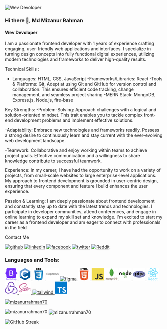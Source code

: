![Wev Devoloper](https://i.ibb.co/jyKH9Sg/Navy-Blue-Geometric-Technology-Linked-In-Banner.png)
### Hi there 👋,  Md Mizanur Rahman
#### Wev Devoloper


I am a passionate frontend developer with 1 years of experience crafting engaging, user-friendly web applications and interfaces. I specialize in turning design concepts into fully functional digital experiences, utilizing modern technologies and frameworks to deliver high-quality results.

Technical Skills :
- Languages: HTML, CSS, JavaScript
-Frameworks/Libraries: React
-Tools & Platforms: Git, Adept at using Git and GitHub for version control and collaboration. This ensures efficient code tracking, change management, and seamless project sharing
-MERN Stack: MongoDB, Express.js, Node.js, fire-base

Key Strengths:
 -Problem-Solving: Approach challenges with a logical and solution-oriented mindset. This trait enables you to tackle complex front-end development problems and implement effective solutions.

-Adaptability: Embrace new technologies and frameworks readily. Possess a strong desire to continuously learn and stay current with the ever-evolving web development landscape.

-Teamwork: Collaborative and enjoy working within teams to achieve project goals. Effective communication and a willingness to share knowledge contribute to successful teamwork.

Experience:
In my career, I have had the opportunity to work on a variety of projects, from small-scale websites to large enterprise-level applications. My approach to frontend development is grounded in user-centric design, ensuring that every component and feature I build enhances the user experience.

Passion & Learning:
I am deeply passionate about frontend development and constantly stay up to date with the latest trends and technologies. I participate in developer communities, attend conferences, and engage in online learning to expand my skill set and knowledge.
I'm excited to start my career as a frontend developer and am eager to connect with professionals in the field

Contact Me 


[<img src='https://cdn.jsdelivr.net/npm/simple-icons@3.0.1/icons/github.svg' alt='github' height='40'>](https://github.com/mizanurrahman70)  [<img src='https://cdn.jsdelivr.net/npm/simple-icons@3.0.1/icons/linkedin.svg' alt='linkedin' height='40'>](https://www.linkedin.com/in/mizanur-rahman70/)  [<img src='https://cdn.jsdelivr.net/npm/simple-icons@3.0.1/icons/facebook.svg' alt='facebook' height='40'>](https://www.facebook.com/mizanurrahman.dev70)  [<img src='https://cdn.jsdelivr.net/npm/simple-icons@3.0.1/icons/twitter.svg' alt='twitter' height='40'>](https://twitter.com/mizanur_70)  [<img src='https://cdn.jsdelivr.net/npm/simple-icons@3.0.1/icons/reddit.svg' alt='Reddit' height='40'>](https://www.reddit.com/user/u/tuinext)  


<h3 align="left">Languages and Tools:</h3>
<p align="left"> <a href="https://getbootstrap.com" target="_blank" rel="noreferrer"> <img src="https://raw.githubusercontent.com/devicons/devicon/master/icons/bootstrap/bootstrap-plain-wordmark.svg" alt="bootstrap" width="40" height="40"/> </a> <a href="https://www.cprogramming.com/" target="_blank" rel="noreferrer"> <img src="https://raw.githubusercontent.com/devicons/devicon/master/icons/c/c-original.svg" alt="c" width="40" height="40"/> </a> <a href="https://www.w3schools.com/css/" target="_blank" rel="noreferrer"> <img src="https://raw.githubusercontent.com/devicons/devicon/master/icons/css3/css3-original-wordmark.svg" alt="css3" width="40" height="40"/> </a> <a href="https://expressjs.com" target="_blank" rel="noreferrer"> <img src="https://raw.githubusercontent.com/devicons/devicon/master/icons/express/express-original-wordmark.svg" alt="express" width="40" height="40"/> </a> <a href="https://www.figma.com/" target="_blank" rel="noreferrer"> <img src="https://www.vectorlogo.zone/logos/figma/figma-icon.svg" alt="figma" width="40" height="40"/> </a> <a href="https://www.w3.org/html/" target="_blank" rel="noreferrer"> <img src="https://raw.githubusercontent.com/devicons/devicon/master/icons/html5/html5-original-wordmark.svg" alt="html5" width="40" height="40"/> </a> <a href="https://developer.mozilla.org/en-US/docs/Web/JavaScript" target="_blank" rel="noreferrer"> <img src="https://raw.githubusercontent.com/devicons/devicon/master/icons/javascript/javascript-original.svg" alt="javascript" width="40" height="40"/> </a> <a href="https://www.mongodb.com/" target="_blank" rel="noreferrer"> <img src="https://raw.githubusercontent.com/devicons/devicon/master/icons/mongodb/mongodb-original-wordmark.svg" alt="mongodb" width="40" height="40"/> </a> <a href="https://nodejs.org" target="_blank" rel="noreferrer"> <img src="https://raw.githubusercontent.com/devicons/devicon/master/icons/nodejs/nodejs-original-wordmark.svg" alt="nodejs" width="40" height="40"/> </a> <a href="https://www.php.net" target="_blank" rel="noreferrer"> <img src="https://raw.githubusercontent.com/devicons/devicon/master/icons/php/php-original.svg" alt="php" width="40" height="40"/> </a> <a href="https://reactjs.org/" target="_blank" rel="noreferrer"> <img src="https://raw.githubusercontent.com/devicons/devicon/master/icons/react/react-original-wordmark.svg" alt="react" width="40" height="40"/> </a> <a href="https://redux.js.org" target="_blank" rel="noreferrer"> <img src="https://raw.githubusercontent.com/devicons/devicon/master/icons/redux/redux-original.svg" alt="redux" width="40" height="40"/> </a> <a href="https://sass-lang.com" target="_blank" rel="noreferrer"> <img src="https://raw.githubusercontent.com/devicons/devicon/master/icons/sass/sass-original.svg" alt="sass" width="40" height="40"/> </a> <a href="https://tailwindcss.com/" target="_blank" rel="noreferrer"> <img src="https://www.vectorlogo.zone/logos/tailwindcss/tailwindcss-icon.svg" alt="tailwind" width="40" height="40"/> </a> <a href="https://www.typescriptlang.org/" target="_blank" rel="noreferrer"> <img src="https://raw.githubusercontent.com/devicons/devicon/master/icons/typescript/typescript-original.svg" alt="typescript" width="40" height="40"/> </a> </p>
<p align="left"> <a href="https://github.com/ryo-ma/github-profile-trophy"><img src="https://github-profile-trophy.vercel.app/?username=mizanurrahman70" alt="mizanurrahman70" /></a> </p>
<p><img align="left" src="https://github-readme-stats.vercel.app/api/top-langs?username=mizanurrahman70&show_icons=true&locale=en&layout=compact" alt="mizanurrahman70" /></p>

<p>&nbsp;<img align="center" src="https://github-readme-stats.vercel.app/api?username=mizanurrahman70&show_icons=true&locale=en" alt="mizanurrahman70" /></p>

<img src="https://github-readme-streak-stats.herokuapp.com/?user=mizanurrahman70&theme=radical" alt="GitHub Streak" />

